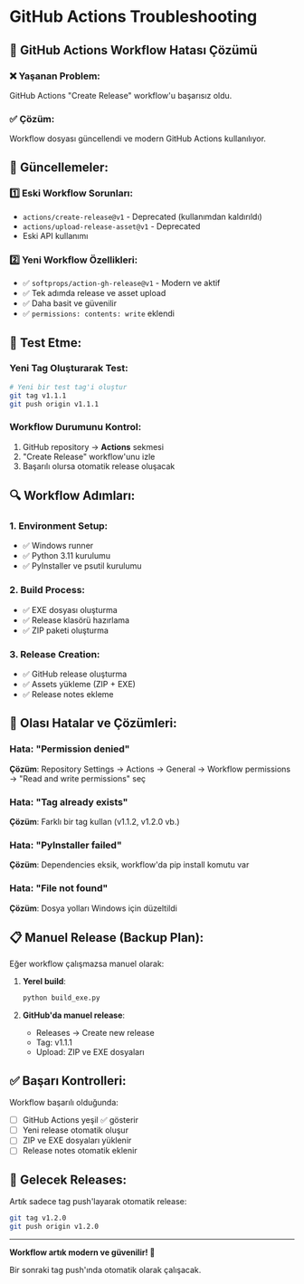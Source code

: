 # GitHub Actions Troubleshooting

## 🔧 GitHub Actions Workflow Hatası Çözümü

### ❌ Yaşanan Problem:
GitHub Actions "Create Release" workflow'u başarısız oldu.

### ✅ Çözüm:
Workflow dosyası güncellendi ve modern GitHub Actions kullanılıyor.

## 🔄 Güncellemeler:

### 1️⃣ Eski Workflow Sorunları:
- `actions/create-release@v1` - Deprecated (kullanımdan kaldırıldı)
- `actions/upload-release-asset@v1` - Deprecated
- Eski API kullanımı

### 2️⃣ Yeni Workflow Özellikleri:
- ✅ `softprops/action-gh-release@v1` - Modern ve aktif
- ✅ Tek adımda release ve asset upload
- ✅ Daha basit ve güvenilir
- ✅ `permissions: contents: write` eklendi

## 🧪 Test Etme:

### Yeni Tag Oluşturarak Test:
```bash
# Yeni bir test tag'i oluştur
git tag v1.1.1
git push origin v1.1.1
```

### Workflow Durumunu Kontrol:
1. GitHub repository → **Actions** sekmesi
2. "Create Release" workflow'unu izle
3. Başarılı olursa otomatik release oluşacak

## 🔍 Workflow Adımları:

### 1. Environment Setup:
- ✅ Windows runner
- ✅ Python 3.11 kurulumu
- ✅ PyInstaller ve psutil kurulumu

### 2. Build Process:
- ✅ EXE dosyası oluşturma
- ✅ Release klasörü hazırlama
- ✅ ZIP paketi oluşturma

### 3. Release Creation:
- ✅ GitHub release oluşturma
- ✅ Assets yükleme (ZIP + EXE)
- ✅ Release notes ekleme

## 🚨 Olası Hatalar ve Çözümleri:

### Hata: "Permission denied"
**Çözüm**: Repository Settings → Actions → General → Workflow permissions → "Read and write permissions" seç

### Hata: "Tag already exists"
**Çözüm**: Farklı bir tag kullan (v1.1.2, v1.2.0 vb.)

### Hata: "PyInstaller failed"
**Çözüm**: Dependencies eksik, workflow'da pip install komutu var

### Hata: "File not found"
**Çözüm**: Dosya yolları Windows için düzeltildi

## 📋 Manuel Release (Backup Plan):

Eğer workflow çalışmazsa manuel olarak:

1. **Yerel build**:
   ```bash
   python build_exe.py
   ```

2. **GitHub'da manuel release**:
   - Releases → Create new release
   - Tag: v1.1.1
   - Upload: ZIP ve EXE dosyaları

## ✅ Başarı Kontrolleri:

Workflow başarılı olduğunda:
- [ ] GitHub Actions yeşil ✅ gösterir
- [ ] Yeni release otomatik oluşur
- [ ] ZIP ve EXE dosyaları yüklenir
- [ ] Release notes otomatik eklenir

## 🔄 Gelecek Releases:

Artık sadece tag push'layarak otomatik release:
```bash
git tag v1.2.0
git push origin v1.2.0
```

---

**Workflow artık modern ve güvenilir! 🚀**

Bir sonraki tag push'ında otomatik olarak çalışacak.